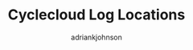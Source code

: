---
title: Cyclecloud Log Locations
description: The location of the different logs associated with CycleCloud
author: adriankjohnson
ms.date: 12/16/2019
ms.author: adjohnso
---
